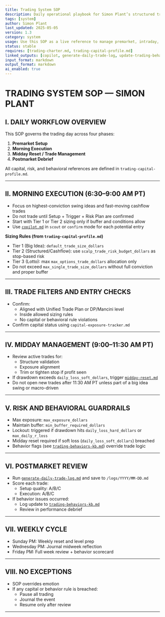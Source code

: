 ```yaml
---
title: Trading System SOP  
description: Daily operational playbook for Simon Plant’s structured trading workflow  
tags: [system]  
author: Simon Plant  
last_updated: 2025-05-05  
version: 1.3  
category: system  
usage: Use this SOP as a live reference to manage premarket, intraday, and postmarket phases  
status: stable  
requires: [trading-charter.md, trading-capital-profile.md]  
linked_outputs: [copilot, generate-daily-trade-log, update-trading-behaviors-kb]  
input_format: markdown  
output_format: markdown  
ai_enabled: true  
---
```


# TRADING SYSTEM SOP — SIMON PLANT

## I. DAILY WORKFLOW OVERVIEW

This SOP governs the trading day across four phases:
1. **Premarket Setup**  
2. **Morning Execution**  
3. **Midday Reset / Trade Management**  
4. **Postmarket Debrief**

All capital, risk, and behavioral references are defined in `trading-capital-profile.md`.

---

## II. MORNING EXECUTION (6:30–9:00 AM PT)

- Focus on highest-conviction swing ideas and fast-moving cashflow trades  
- Do not trade until Setup + Trigger + Risk Plan are confirmed  
- Start with Tier 1 or Tier 2 sizing only if buffer and conditions allow  
- Use [`copilot.md`](../prompts/intraday/copilot.md) in `scout` or `confirm` mode for each potential entry  

**Sizing Rules (from `trading-capital-profile.md`)**
- Tier 1 (Big Idea): `default_trade_size_dollars`  
- Tier 2 (Structured/Cashflow): use `scalp_trade_risk_budget_dollars` as stop-based risk  
- Tier 3 (Lotto): max `max_options_trade_dollars` allocation only  
- Do not exceed `max_single_trade_size_dollars` without full conviction and proper buffer  

---

## III. TRADE FILTERS AND ENTRY CHECKS

- Confirm:
  - Aligned with Unified Trade Plan or DP/Mancini level  
  - Inside allowed sizing rules  
  - No capital or behavioral rule violations  
- Confirm capital status using `capital-exposure-tracker.md`  

---

## IV. MIDDAY MANAGEMENT (9:00–11:30 AM PT)

- Review active trades for:
  - Structure validation  
  - Exposure alignment  
  - Trim or tighten stop if profit seen  
- If drawdown exceeds `daily_loss_soft_dollars`, trigger [`midday-reset.md`](../prompts/intraday/midday-reset.md)  
- Do not open new trades after 11:30 AM PT unless part of a big idea swing or macro-driven  

---

## V. RISK AND BEHAVIORAL GUARDRAILS

- Max exposure: `max_exposure_dollars`  
- Maintain buffer: `min_buffer_required_dollars`  
- Lockout: triggered if drawdown hits `daily_loss_hard_dollars` or `max_daily_r_loss`  
- Midday reset required if soft loss (`daily_loss_soft_dollars`) breached  
- Behavior flags (see [`trading-behaviors-kb.md`](../system/trading-behaviors-kb.md)) override trade logic  

---

## VI. POSTMARKET REVIEW

- Run [`generate-daily-trade-log.md`](../prompts/postmarket/generate-daily-trade-log.md) and save to `/logs/YYYY/MM-DD.md`  
- Score each trade:  
  - Setup quality: A/B/C  
  - Execution: A/B/C  
- If behavior issues occurred:  
  - Log update to [`trading-behaviors-kb.md`](../system/trading-behaviors-kb.md)  
  - Review in performance debrief  

---

## VII. WEEKLY CYCLE

- Sunday PM: Weekly reset and level prep  
- Wednesday PM: Journal midweek reflection  
- Friday PM: Full week review + behavior scorecard  

---

## VIII. NO EXCEPTIONS

- SOP overrides emotion  
- If any capital or behavior rule is breached:
  - Pause all trading  
  - Journal the event  
  - Resume only after review  

---
